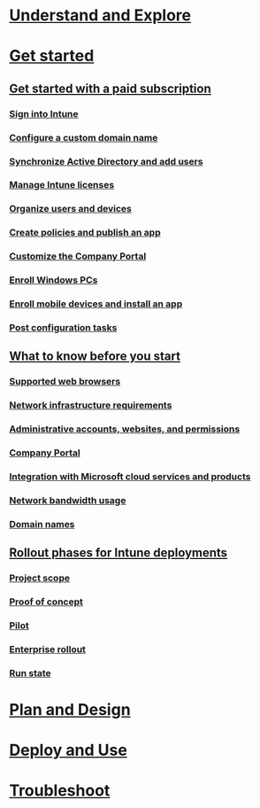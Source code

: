 # [Understand and Explore](/intune/understand/introduction-to-microsoft-intune)

# [Get started](get-started-with-a-paid-subscription-to-microsoft-intune.md)
## [Get started with a paid subscription](get-started-with-a-paid-subscription-to-microsoft-intune.md)
### [Sign into Intune](get-started-with-a-paid-subscription-to-microsoft-intune-step-1.md)
### [Configure a custom domain name](get-started-with-a-paid-subscription-to-microsoft-intune-step-2.md)
### [Synchronize Active Directory and add users](get-started-with-a-paid-subscription-to-microsoft-intune-step-3.md)
### [Manage Intune licenses](get-started-with-a-paid-subscription-to-microsoft-intune-step-4.md)
### [Organize users and devices](get-started-with-a-paid-subscription-to-microsoft-intune-step-5.md)
### [Create policies and publish an app](get-started-with-a-paid-subscription-to-microsoft-intune-step-6.md)
### [Customize the Company Portal](get-started-with-a-paid-subscription-to-microsoft-intune-step-7.md)
### [Enroll Windows PCs](get-started-with-a-paid-subscription-to-microsoft-intune-step-8.md)
### [Enroll mobile devices and install an app](get-started-with-a-paid-subscription-to-microsoft-intune-step-9.md)
### [Post configuration tasks](post-configuration-tasks.md)
## [What to know before you start](what-to-know-before-you-start-microsoft-intune.md)
### [Supported web browsers](supported-web-browsers.md)
### [Network infrastructure requirements](network-infrastructure-requirements-for-microsoft-intune.md)
### [Administrative accounts, websites, and permissions](administrative-accounts-websites-perms.md)
### [Company Portal](microsoft-intune-company-portal.md)
### [Integration with Microsoft cloud services and products](integration-with-cloud-services.md)
### [Network bandwidth usage](network-bandwidth-use.md)
### [Domain names](domain-names-for-intune.md)

## [Rollout phases for Intune deployments](rollout-phases-for-microsoft-intune-deployment.md)
### [Project scope](project-scope.md)
### [Proof of concept](proof-of-concept.md)
### [Pilot](pilot.md)
### [Enterprise rollout](enterprise-rollout.md)
### [Run state](run-state.md)


# [Plan and Design](/intune/plandesign/what-to-tell-your-end-users-about-using-microsoft-intune)
# [Deploy and Use](/intune/deployuse/overview-of-device-and-app-lifecycles-in-microsoft-intune)
# [Troubleshoot](/intune/troubleshoot/how-to-get-support-for-microsoft-intune)
